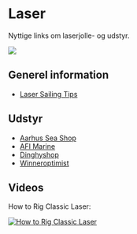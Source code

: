 # Laser
Nyttige links om laserjolle- og udstyr.

![](https://i.ytimg.com/vi/yXQSJAulSxo/maxresdefault.jpg)

## Generel information
* [Laser Sailing Tips](https://lasersailingtips.com/)

## Udstyr
* [Aarhus Sea Shop](https://aarhusseashop.dk/jollebeslag/laser)
* [AFI Marine](http://www.afi.dk/594-laserjolle)
* [Dinghyshop](http://shop.dinghyshop.dk/laser-c-197.html)
* [Winneroptimist](http://winner-shop.dk/category/laser-15/)

## Videos

How to Rig Classic Laser:

[![How to Rig Classic Laser](https://img.youtube.com/vi/NKR8ge9kHLA/0.jpg)](https://www.youtube.com/watch?v=NKR8ge9kHLA)
